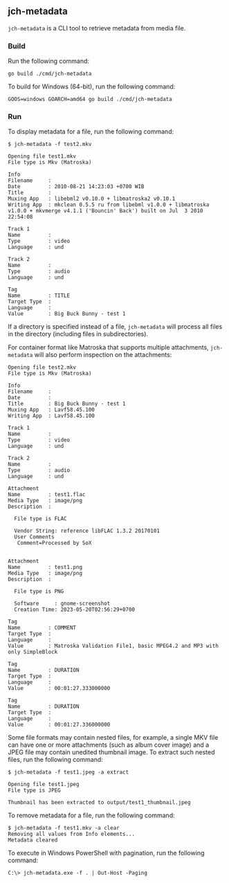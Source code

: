 ## jch-metadata

`jch-metadata` is a CLI tool to retrieve metadata from media file.

### Build

Run the following command:

```
go build ./cmd/jch-metadata
```

To build for Windows (64-bit), run the following command:

```
GOOS=windows GOARCH=amd64 go build ./cmd/jch-metadata
```

### Run

To display metadata for a file, run the following command:

```
$ jch-metadata -f test2.mkv

Opening file test1.mkv
File type is Mkv (Matroska)

Info
Filename     : 
Date         : 2010-08-21 14:23:03 +0700 WIB
Title        : 
Muxing App   : libebml2 v0.10.0 + libmatroska2 v0.10.1
Writing App  : mkclean 0.5.5 ru from libebml v1.0.0 + libmatroska v1.0.0 + mkvmerge v4.1.1 ('Bouncin' Back') built on Jul  3 2010 22:54:08

Track 1
Name         : 
Type         : video
Language     : und

Track 2
Name         : 
Type         : audio
Language     : und

Tag
Name         : TITLE
Target Type  : 
Language     : 
Value        : Big Buck Bunny - test 1
```

If a directory is specified instead of a file, `jch-metadata` will process all files in the directory (including files in subdirectories).

For container format like Matroska that supports multiple attachments, `jch-metadata` will also perform inspection on the attachments:

```
Opening file test2.mkv
File type is Mkv (Matroska)

Info
Filename     : 
Date         : 
Title        : Big Buck Bunny - test 1
Muxing App   : Lavf58.45.100
Writing App  : Lavf58.45.100

Track 1
Name         : 
Type         : video
Language     : und

Track 2
Name         : 
Type         : audio
Language     : und

Attachment
Name         : test1.flac
Media Type   : image/png
Description  : 

  File type is FLAC

  Vendor String: reference libFLAC 1.3.2 20170101
  User Comments
   Comment=Processed by SoX
  

Attachment
Name         : test1.png
Media Type   : image/png
Description  : 

  File type is PNG

  Software     : gnome-screenshot
  Creation Time: 2023-05-20T02:56:29+0700

Tag
Name         : COMMENT
Target Type  : 
Language     : 
Value        : Matroska Validation File1, basic MPEG4.2 and MP3 with only SimpleBlock

Tag
Name         : DURATION
Target Type  : 
Language     : 
Value        : 00:01:27.333000000

Tag
Name         : DURATION
Target Type  : 
Language     : 
Value        : 00:01:27.336000000
```

Some file formats may contain nested files, for example, a single MKV file can have one or more attachments (such as album cover image) and a JPEG file may contain unedited thumbnail image.  To extract such nested files, run the following command:

```
$ jch-metadata -f test1.jpeg -a extract

Opening file test1.jpeg
File type is JPEG

Thumbnail has been extracted to output/test1_thumbnail.jpeg
```

To remove metadata for a file, run the following command:

```
$ jch-metadata -f test1.mkv -a clear
Removing all values from Info elements...
Metadata cleared
```

To execute in Windows PowerShell with pagination, run the following command:

```
C:\> jch-metadata.exe -f . | Out-Host -Paging
```
